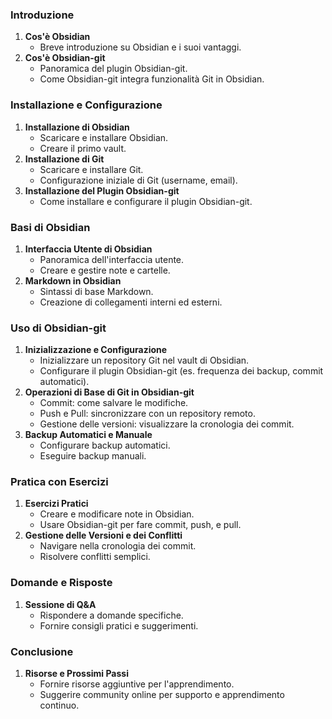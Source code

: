 ### Introduzione

1. **Cos'è Obsidian**
    - Breve introduzione su Obsidian e i suoi vantaggi.
2. **Cos'è Obsidian-git**
    - Panoramica del plugin Obsidian-git.
    - Come Obsidian-git integra funzionalità Git in Obsidian.

### Installazione e Configurazione 

1. **Installazione di Obsidian**
    - Scaricare e installare Obsidian.
    - Creare il primo vault.
2. **Installazione di Git**
    - Scaricare e installare Git.
    - Configurazione iniziale di Git (username, email).
3. **Installazione del Plugin Obsidian-git**
    - Come installare e configurare il plugin Obsidian-git.

### Basi di Obsidian

1. **Interfaccia Utente di Obsidian**
    - Panoramica dell'interfaccia utente.
    - Creare e gestire note e cartelle.
2. **Markdown in Obsidian**
    - Sintassi di base Markdown.
    - Creazione di collegamenti interni ed esterni.

### Uso di Obsidian-git 

1. **Inizializzazione e Configurazione**
    - Inizializzare un repository Git nel vault di Obsidian.
    - Configurare il plugin Obsidian-git (es. frequenza dei backup, commit automatici).
2. **Operazioni di Base di Git in Obsidian-git**
    - Commit: come salvare le modifiche.
    - Push e Pull: sincronizzare con un repository remoto.
    - Gestione delle versioni: visualizzare la cronologia dei commit.
3. **Backup Automatici e Manuale**
    - Configurare backup automatici.
    - Eseguire backup manuali.

### Pratica con Esercizi 

1. **Esercizi Pratici**
    - Creare e modificare note in Obsidian.
    - Usare Obsidian-git per fare commit, push, e pull.
2. **Gestione delle Versioni e dei Conflitti**
    - Navigare nella cronologia dei commit.
    - Risolvere conflitti semplici.

### Domande e Risposte

1. **Sessione di Q&A**
    - Rispondere a domande specifiche.
    - Fornire consigli pratici e suggerimenti.

### Conclusione

1. **Risorse e Prossimi Passi**
    - Fornire risorse aggiuntive per l'apprendimento.
    - Suggerire community online per supporto e apprendimento continuo.
